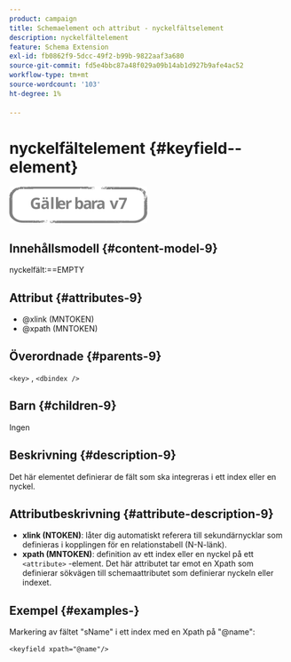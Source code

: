 ```yaml
---
product: campaign
title: Schemaelement och attribut - nyckelfältselement
description: nyckelfältelement
feature: Schema Extension
exl-id: fb0862f9-5dcc-49f2-b99b-9822aaf3a680
source-git-commit: fd5e4bbc87a48f029a09b14ab1d927b9afe4ac52
workflow-type: tm+mt
source-wordcount: '103'
ht-degree: 1%

---
```


# nyckelfältelement {#keyfield--element}

![](../../../assets/v7-only.svg)

## Innehållsmodell {#content-model-9}

nyckelfält:==EMPTY

## Attribut {#attributes-9}

* @xlink (MNTOKEN)
* @xpath (MNTOKEN)

## Överordnade {#parents-9}

`<key>`  ,  `<dbindex />`

## Barn {#children-9}

Ingen

## Beskrivning {#description-9}

Det här elementet definierar de fält som ska integreras i ett index eller en nyckel.

## Attributbeskrivning {#attribute-description-9}

* **xlink (NTOKEN)**: låter dig automatiskt referera till sekundärnycklar som definieras i kopplingen för en relationstabell (N-N-länk).
* **xpath (MNTOKEN)**: definition av ett index eller en nyckel på ett `<attribute>`  -element. Det här attributet tar emot en Xpath som definierar sökvägen till schemaattributet som definierar nyckeln eller indexet.

## Exempel {#examples-}

Markering av fältet &quot;sName&quot; i ett index med en Xpath på &quot;@name&quot;:

```
<keyfield xpath="@name"/>
```

